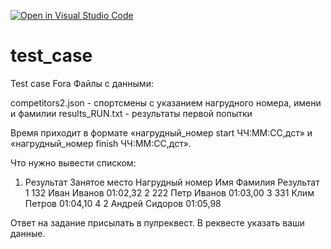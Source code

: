[![Open in Visual Studio Code](https://classroom.github.com/assets/open-in-vscode-c66648af7eb3fe8bc4f294546bfd86ef473780cde1dea487d3c4ff354943c9ae.svg)](https://classroom.github.com/online_ide?assignment_repo_id=8208360&assignment_repo_type=AssignmentRepo)
# test_case
Test case Fora
Файлы с данными:

competitors2.json - спортсмены с указанием нагрудного номера, имени и фамилии
results_RUN.txt - результаты первой попытки
	




Время приходит в формате «нагрудный_номер start ЧЧ:ММ:СС,дст» и «нагрудный_номер finish ЧЧ:ММ:СС,дст».





Что нужно вывести списком:

1. Результат
Занятое место	Нагрудный номер	Имя	Фамилия	Результат
1	132	Иван	Иванов	01:02,32
2	222	Петр	Иванов	01:03,00
3	331	Клим	Петров	01:04,10
4	2	Андрей	Сидоров	01:05,98


Ответ на задание присылать в пулреквест. В реквесте указать ваши данные.
